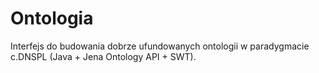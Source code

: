 # Ontologia
Interfejs do budowania dobrze ufundowanych ontologii w paradygmacie c.DNSPL (Java + Jena Ontology API + SWT).
